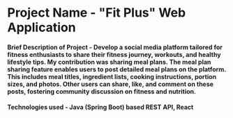 # Project Name - "Fit Plus" Web Application

#### Brief Description of Project -   Develop a social media platform tailored for fitness enthusiasts to share their fitness journey, workouts, and healthy lifestyle tips. My contribution was sharing meal plans. The meal plan sharing feature enables users to post detailed meal plans on the platform. This includes meal titles, ingredient lists, cooking instructions, portion sizes, and photos. Other users can share, like, and comment on these posts, fostering community discussion on fitness and nutrition.
#### Technologies used - Java (Spring Boot) based REST API, React
